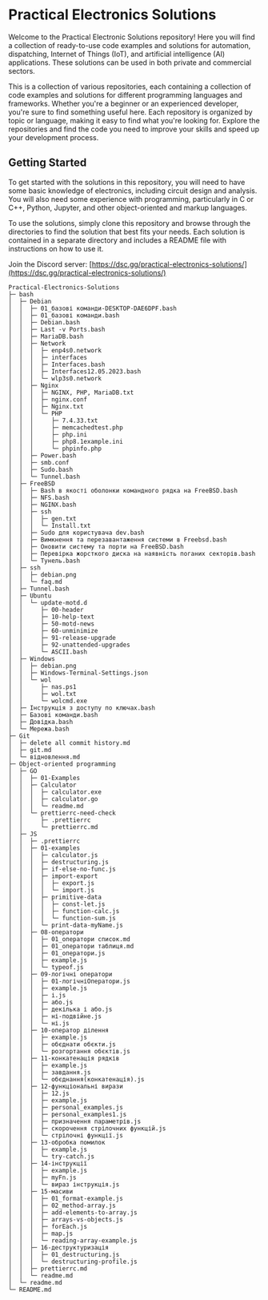 # Practical Electronics Solutions

Welcome to the Practical Electronic Solutions repository! Here you will find a collection of ready-to-use code examples and solutions for automation, dispatching, Internet of Things (IoT), and artificial intelligence (AI) applications. These solutions can be used in both private and commercial sectors.

This is a collection of various repositories, each containing a collection of code examples and solutions for different programming languages and frameworks. Whether you're a beginner or an experienced developer, you're sure to find something useful here. Each repository is organized by topic or language, making it easy to find what you're looking for. Explore the repositories and find the code you need to improve your skills and speed up your development process.

## Getting Started

To get started with the solutions in this repository, you will need to have some basic knowledge of electronics, including circuit design and analysis. You will also need some experience with programming, particularly in C or C++, Python, Jupyter, and other object-oriented and markup languages.

To use the solutions, simply clone this repository and browse through the directories to find the solution that best fits your needs. Each solution is contained in a separate directory and includes a README file with instructions on how to use it.

Join the Discord server: [https://dsc.gg/practical-electronics-solutions/](https://dsc.gg/practical-electronics-solutions/)

```
Practical-Electronics-Solutions
├─ bash
│  ├─ Debian
│  │  ├─ 01_базові команди-DESKTOP-DAE6DPF.bash
│  │  ├─ 01_базові команди.bash
│  │  ├─ Debian.bash
│  │  ├─ Last -v Ports.bash
│  │  ├─ MariaDB.bash
│  │  ├─ Network
│  │  │  ├─ enp4s0.network
│  │  │  ├─ interfaces
│  │  │  ├─ Interfaces.bash
│  │  │  ├─ Interfaces12.05.2023.bash
│  │  │  └─ wlp3s0.network
│  │  ├─ Nginx
│  │  │  ├─ NGINX, PHP, MariaDB.txt
│  │  │  ├─ nginx.conf
│  │  │  ├─ Nginx.txt
│  │  │  └─ PHP
│  │  │     ├─ 7.4.33.txt
│  │  │     ├─ memcachedtest.php
│  │  │     ├─ php.ini
│  │  │     ├─ php8.1example.ini
│  │  │     └─ phpinfo.php
│  │  ├─ Power.bash
│  │  ├─ smb.conf
│  │  ├─ Sudo.bash
│  │  └─ Tunnel.bash
│  ├─ FreeBSD
│  │  ├─ Bash в якості оболонки командного рядка на FreeBSD.bash
│  │  ├─ NFS.bash
│  │  ├─ NGINX.bash
│  │  ├─ ssh
│  │  │  ├─ gen.txt
│  │  │  └─ Install.txt
│  │  ├─ Sudo для користувача dev.bash
│  │  ├─ Вимкнення та перезавантаження системи в Freebsd.bash
│  │  ├─ Оновити систему та порти на FreeBSD.bash
│  │  ├─ Перевірка жорсткого диска на наявність поганих секторів.bash
│  │  └─ Тунель.bash
│  ├─ ssh
│  │  ├─ debian.png
│  │  └─ faq.md
│  ├─ Tunnel.bash
│  ├─ Ubuntu
│  │  └─ update-motd.d
│  │     ├─ 00-header
│  │     ├─ 10-help-text
│  │     ├─ 50-motd-news
│  │     ├─ 60-unminimize
│  │     ├─ 91-release-upgrade
│  │     ├─ 92-unattended-upgrades
│  │     └─ ASCII.bash
│  ├─ Windows
│  │  ├─ debian.png
│  │  ├─ Windows-Terminal-Settings.json
│  │  └─ wol
│  │     ├─ nas.ps1
│  │     ├─ wol.txt
│  │     └─ wolcmd.exe
│  ├─ Інструкція з доступу по ключах.bash
│  ├─ Базові команди.bash
│  ├─ Довідка.bash
│  └─ Мережа.bash
├─ Git
│  ├─ delete all commit history.md
│  ├─ git.md
│  └─ відновлення.md
├─ Object-oriented programming
│  ├─ GO
│  │  ├─ 01-Examples
│  │  ├─ Calculator
│  │  │  ├─ calculator.exe
│  │  │  ├─ calculator.go
│  │  │  └─ readme.md
│  │  └─ prettierrc-need-check
│  │     ├─ .prettierrc
│  │     └─ prettierrc.md
│  ├─ JS
│  │  ├─ .prettierrc
│  │  ├─ 01-examples
│  │  │  ├─ calculator.js
│  │  │  ├─ destructuring.js
│  │  │  ├─ if-else-no-func.js
│  │  │  ├─ import-export
│  │  │  │  ├─ export.js
│  │  │  │  └─ import.js
│  │  │  ├─ primitive-data
│  │  │  │  ├─ const-let.js
│  │  │  │  ├─ function-calc.js
│  │  │  │  └─ function-sum.js
│  │  │  └─ print-data-myName.js
│  │  ├─ 08-оператори
│  │  │  ├─ 01_оператори список.md
│  │  │  ├─ 01_оператори таблиця.md
│  │  │  ├─ 01_оператори.js
│  │  │  ├─ example.js
│  │  │  └─ typeof.js
│  │  ├─ 09-логічні оператори
│  │  │  ├─ 01-логічніОператори.js
│  │  │  ├─ example.js
│  │  │  ├─ і.js
│  │  │  ├─ або.js
│  │  │  ├─ декілька і або.js
│  │  │  ├─ ні-подвійне.js
│  │  │  └─ ні.js
│  │  ├─ 10-оператор ділення
│  │  │  ├─ example.js
│  │  │  ├─ обєднати обєкти.js
│  │  │  └─ розгортання обєктів.js
│  │  ├─ 11-конкатенація рядків
│  │  │  ├─ example.js
│  │  │  ├─ завдання.js
│  │  │  └─ обєднання(конкатенація).js
│  │  ├─ 12-функціональні вирази
│  │  │  ├─ 12.js
│  │  │  ├─ example.js
│  │  │  ├─ personal_examples.js
│  │  │  ├─ personal_examples1.js
│  │  │  ├─ призначення параметрів.js
│  │  │  ├─ скорочення стрілочних функцій.js
│  │  │  └─ стрілочні функції.js
│  │  ├─ 13-обробка помилок
│  │  │  ├─ example.js
│  │  │  └─ try-catch.js
│  │  ├─ 14-інструкції
│  │  │  ├─ example.js
│  │  │  ├─ myFn.js
│  │  │  └─ вираз інструкція.js
│  │  ├─ 15-масиви
│  │  │  ├─ 01_format-example.js
│  │  │  ├─ 02_method-array.js
│  │  │  ├─ add-elements-to-array.js
│  │  │  ├─ arrays-vs-objects.js
│  │  │  ├─ forEach.js
│  │  │  ├─ map.js
│  │  │  └─ reading-array-example.js
│  │  ├─ 16-деструктуризація
│  │  │  ├─ 01_destructuring.js
│  │  │  └─ destructuring-profile.js
│  │  ├─ prettierrc.md
│  │  └─ readme.md
│  └─ readme.md
└─ README.md

```
